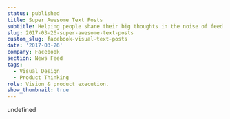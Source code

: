 ```yaml
---
status: published
title: Super Awesome Text Posts
subtitle: Helping people share their big thoughts in the noise of feed.
slug: 2017-03-26-super-awesome-text-posts
custom_slug: facebook-visual-text-posts
date: '2017-03-26'
company: Facebook
section: News Feed
tags:
  - Visual Design
  - Product Thinking
role: Vision & product execution.
show_thumbnail: true
---
```

undefined